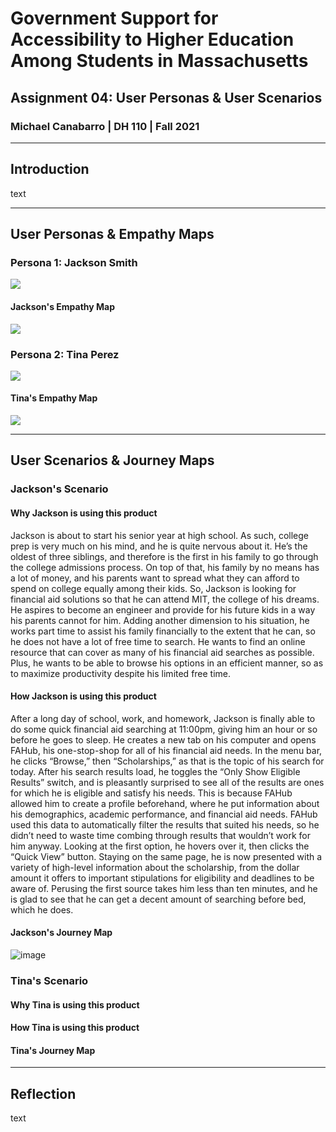 # Government Support for Accessibility to Higher Education Among Students in Massachusetts
## Assignment 04: User Personas & User Scenarios
### Michael Canabarro | DH 110 | Fall 2021

---

## Introduction

text

---

## User Personas & Empathy Maps

### Persona 1: Jackson Smith

![](https://user-images.githubusercontent.com/91518358/138813945-caa56f2e-0fe9-4674-97c0-91a9fe6caabe.png)

#### Jackson's Empathy Map

![](https://user-images.githubusercontent.com/91518358/138820208-8a0f2565-6cd1-473f-a3a4-2842a6a2e20f.png)

### Persona 2: Tina Perez

![](https://user-images.githubusercontent.com/91518358/138813894-5948f6bf-b38c-4cdd-a39b-1c5fcb33d906.png)

#### Tina's Empathy Map

![](https://user-images.githubusercontent.com/91518358/138820248-a2d302fd-7006-43c5-9569-bfb68c421f49.png)

---

## User Scenarios & Journey Maps

### Jackson's Scenario

#### Why Jackson is using this product

Jackson is about to start his senior year at high school. As such, college prep is very much on his mind, and he is quite nervous about it. He’s the oldest of three siblings, and therefore is the first in his family to go through the college admissions process. On top of that, his family by no means has a lot of money, and his parents want to spread what they can afford to spend on college equally among their kids. So, Jackson is looking for financial aid solutions so that he can attend MIT, the college of his dreams. He aspires to become an engineer and provide for his future kids in a way his parents cannot for him. Adding another dimension to his situation, he works part time to assist his family financially to the extent that he can, so he does not have a lot of free time to search. He wants to find an online resource that can cover as many of his financial aid searches as possible. Plus, he wants to be able to browse his options in an efficient manner, so as to maximize productivity despite his limited free time.

#### How Jackson is using this product

After a long day of school, work, and homework, Jackson is finally able to do some quick financial aid searching at 11:00pm, giving him an hour or so before he goes to sleep. He creates a new tab on his computer and opens FAHub, his one-stop-shop for all of his financial aid needs. In the menu bar, he clicks “Browse,” then “Scholarships,” as that is the topic of his search for today. After his search results load, he toggles the “Only Show Eligible Results” switch, and is pleasantly surprised to see all of the results are ones for which he is eligible and satisfy his needs. This is because FAHub allowed him to create a profile beforehand, where he put information about his demographics, academic performance, and financial aid needs. FAHub used this data to automatically filter the results that suited his needs, so he didn’t need to waste time combing through results that wouldn’t work for him anyway. Looking at the first option, he hovers over it, then clicks the “Quick View” button. Staying on the same page, he is now presented with a variety of high-level information about the scholarship, from the dollar amount it offers to important stipulations for eligibility and deadlines to be aware of. Perusing the first source takes him less than ten minutes, and he is glad to see that he can get a decent amount of searching before bed, which he does. 

#### Jackson's Journey Map

![image](https://user-images.githubusercontent.com/91518358/138829873-d23aff74-9330-4465-93e9-7e779f2c626b.png)

### Tina's Scenario

#### Why Tina is using this product

#### How Tina is using this product

#### Tina's Journey Map

---

## Reflection

text
